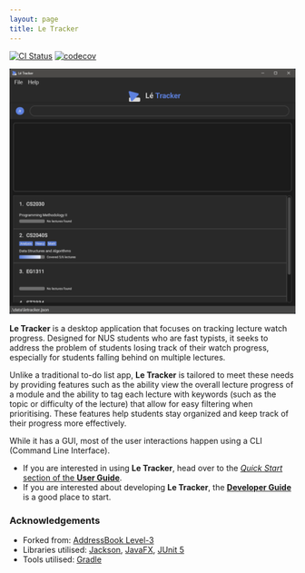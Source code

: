 ```yaml
---
layout: page
title: Le Tracker
---
```


[![CI Status](https://github.com/AY2223S2-CS2103-F10-2/tp/workflows/Java%20CI/badge.svg)](https://github.com/AY2223S2-CS2103-F10-2/tp/actions)
[![codecov](https://codecov.io/gh/AY2223S2-CS2103-F10-2/tp/branch/master/graph/badge.svg)](https://app.codecov.io/gh/AY2223S2-CS2103-F10-2/tp)

![Ui](images/Ui.png)

**Le Tracker** is a desktop application that focuses on tracking lecture watch progress. Designed for NUS students who are fast typists, it seeks to address the problem of students losing track of their watch progress, especially for students falling behind on multiple lectures.

Unlike a traditional to-do list app, **Le Tracker** is tailored to meet these needs by providing features such as the ability view the overall lecture progress of a module and the ability to tag each lecture with keywords (such as the topic or difficulty of the lecture) that allow for easy filtering when prioritising. These features help students stay organized and keep track of their progress more effectively.

While it has a GUI, most of the user interactions happen using a CLI (Command Line Interface).

- If you are interested in using **Le Tracker**, head over to the [_Quick Start_ section of the **User Guide**](UserGuide.md#quick-start).
- If you are interested about developing **Le Tracker**, the [**Developer Guide**](DeveloperGuide.md) is a good place to start.

### Acknowledgements

- Forked from: [AddressBook Level-3](https://github.com/nus-cs2103-AY2223S2/tp)
- Libraries utilised: [Jackson](https://github.com/FasterXML/jackson), [JavaFX](https://openjfx.io/), [JUnit 5](https://junit.org/junit5/)
- Tools utilised: [Gradle](https://gradle.org/)
